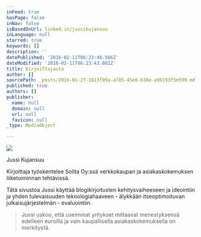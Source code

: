 ```yaml
---
inFeed: true
hasPage: false
inNav: false
isBasedOnUrl: linked.in/jussikujansuu
inLanguage: null
starred: true
keywords: []
description: ''
datePublished: '2016-02-11T06:23:46.566Z'
dateModified: '2016-02-11T06:23:43.002Z'
title: Kirjoittajasta
author: []
sourcePath: _posts/2016-01-27-1613f99a-a785-45e8-b38e-a9b193f5e599.md
published: true
authors: []
publisher:
  name: null
  domain: null
  url: null
  favicon: null
_type: MediaObject

---
```

![](https://s3-us-west-2.amazonaws.com/the-grid-img/p/9b726fce47f15d2ad19f2f8a86c54d074f43d63b.jpg)

Jussi Kujansuu

Kirjoittaja työskentelee Solita Oy:ssä verkkokaupan ja asiakaskokemuksen liiketoiminnan tehtävissä. 

Tätä sivustoa Jussi käyttää blogikirjoitusten kehitysvaiheeseen ja ideointiin ja yhden tulevaisuuden teknologiahaaveen - älykkään itseoptimoituvan julkaisujärjestelmän - evaluointiin.

> Jussi uskoo, että useimmat yritykset mittaavat menestyksensä edelleen euroilla ja vain kaupallisella asiakaskokemuksella on merkitystä.